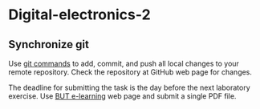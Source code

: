 # Digital-electronics-2

## Synchronize git

Use [git commands](https://github.com/tomas-fryza/Digital-electronics-2/wiki/Git-useful-commands) to add, commit, and push all local changes to your remote repository. Check the repository at GitHub web page for changes.


The deadline for submitting the task is the day before the next laboratory exercise. Use [BUT e-learning](https://moodle.vutbr.cz/) web page and submit a single PDF file.
